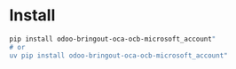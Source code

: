 # Install

```bash
pip install odoo-bringout-oca-ocb-microsoft_account"
# or
uv pip install odoo-bringout-oca-ocb-microsoft_account"
```
